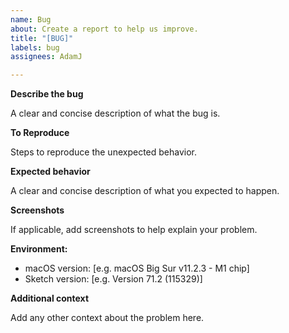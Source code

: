 ```yaml
---
name: Bug
about: Create a report to help us improve.
title: "[BUG]"
labels: bug
assignees: AdamJ

---
```


**Describe the bug**

A clear and concise description of what the bug is.

**To Reproduce**

Steps to reproduce the unexpected behavior.

**Expected behavior**

A clear and concise description of what you expected to happen.

**Screenshots**

If applicable, add screenshots to help explain your problem.

**Environment:**
- macOS version: [e.g. macOS Big Sur v11.2.3 - M1 chip]
 - Sketch version: [e.g. Version 71.2 (115329)]

**Additional context**

Add any other context about the problem here.
